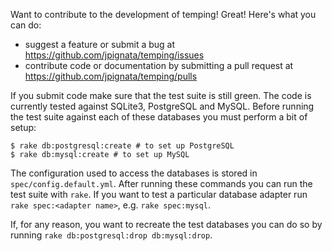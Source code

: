 Want to contribute to the development of temping! Great! Here's what you can do:

* suggest a feature or submit a bug at https://github.com/jpignata/temping/issues
* contribute code or documentation by submitting a pull request at https://github.com/jpignata/temping/pulls

If you submit code make sure that the test suite is still green. The code is
currently tested against SQLite3, PostgreSQL and MySQL. Before running the test
suite against each of these databases you must perform a bit of setup:

```
$ rake db:postgresql:create # to set up PostgreSQL
$ rake db:mysql:create # to set up MySQL
```

The configuration used to access the databases is stored in
`spec/config.default.yml`. After running these commands you can run the test
suite with `rake`. If you want to test a particular database adapter run
`rake spec:<adapter name>`, e.g. `rake spec:mysql`.

If, for any reason, you want to recreate the test databases you can do so by
running `rake db:postgresql:drop db:mysql:drop`.
